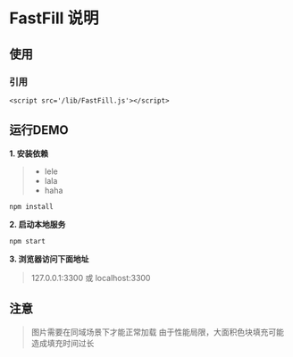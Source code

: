 # FastFill 说明

## 使用

### 引用
```
<script src='/lib/FastFill.js'></script>
```

## 运行DEMO

__1. 安装依赖__
>- lele
>- lala
>- haha
```
npm install
```

__2. 启动本地服务__
```
npm start
```

__3. 浏览器访问下面地址__

> 127.0.0.1:3300 或 localhost:3300

## 注意

> 图片需要在同域场景下才能正常加载
> 由于性能局限，大面积色块填充可能造成填充时间过长
